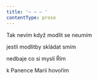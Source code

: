 ```yaml
---
title: '– – – '
contentType: prose
---
```


Tak nevím když modlit se neumím

jestli modlitby skládat smím

nedbaje co si myslí Řím

k Panence Marii hovořím
